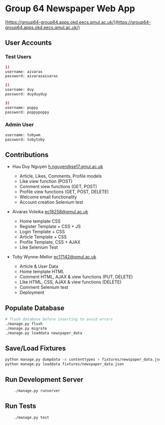 # Group 64 Newspaper Web App

[https://group64-group64.apps.okd.eecs.qmul.ac.uk/](https://group64-group64.apps.okd.eecs.qmul.ac.uk/)

## User Accounts
### Test Users
```bash
1)
username: aivaras
password: aivarasaivaras

2)
username: duy
password: duyduyduy

3)
username: poppy
password: poppypoppy
```
### Admin User
```bash
username: tobywm
password: tobytoby
```

## Contributions
- Huu Duy Nguyen [h.nguyen@se17.qmul.ac.uk](mailto:h.nguyen@se17.qmul.ac.uk)
    - Article, Likes, Comments, Profile models
    - Like view function (POST)
    - Comment view functions (GET, POST)
    - Profile view functions (GET, POST, DELETE)
    - Welcome email functionality
    - Account creation Selenium test

- Aivaras Voleika [ec18258@qmul.ac.uk](mailto:ec18258@qmul.ac.uk)
    - Home template CSS 
    - Register Template + CSS + JS 
    - Login Template + CSS
    - Article Template + CSS
    - Profile Template, CSS + AJAX
    - Like Selenium Test

- Toby Wynne-Mellor [ec17142@qmul.ac.uk](mailto:ec17142@qmul.ac.uk)
    - Article & User Data
    - Home template HTML
    - Comment HTML, AJAX & view functions (PUT, DELETE) 
    - Like HTML, CSS, AJAX & view functions (DELETE)
    - Comment Selenium test
    - Deployment

## Populate Database

```bash
# flush database before inserting to avoid errors    
./manage.py flush
./manage.py migrate
./manage.py loaddata newspaper_data 
```

## Save/Load Fixtures
```bash
python manage.py dumpdata -e contenttypes > fixtures/newspaper_data.json
python manage.py loaddata fixtures/newspaper_data.json
```

## Run Development Server

```bash
    ./manage.py runserver
```

## Run Tests

```bash
    ./manage.py test 
```
